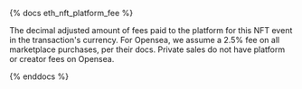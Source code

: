 {% docs eth_nft_platform_fee %}

The decimal adjusted amount of fees paid to the platform for this NFT event in the transaction's currency. For Opensea, we assume a 2.5% fee on all marketplace purchases, per their docs. Private sales do not have platform or creator fees on Opensea.

{% enddocs %}